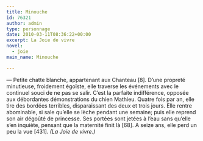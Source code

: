 ```yaml
---
title: Minouche
id: 76321
author: admin
type: personnage
date: 2010-03-11T08:36:22+00:00
excerpt: La Joie de vivre
novel:
  - joie
main_name: Minouche

---
```

— Petite chatte blanche, appartenant aux Chanteau [8]. D’une propreté minutieuse, froidement égoïste, elle traverse les événements avec le continuel souci de ne pas se salir. C’est la parfaite indifférence, opposée aux débordantes démonstrations du chien Mathieu. Quatre fois par an, elle tire des bordées terribles, disparaissant des deux et trois jours. Elle rentre abominable, si sale qu’elle se lèche pendant une semaine; puis elle reprend son air dégoûté de princesse. Ses portées sont jetées à l’eau sans qu’elle s’en inquiète, pensant que la maternité finit là [68]. A seize ans, elle perd un peu la vue [431]. _(La Joie de vivre.)_